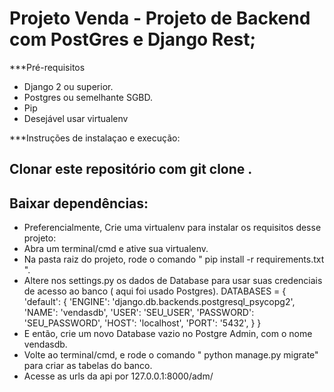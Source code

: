 # Projeto Venda - Projeto de Backend com PostGres e Django Rest;


***Pré-requisitos
* Django 2 ou superior.
* Postgres ou semelhante SGBD.
* Pip
* Desejável usar virtualenv

***Instruções de instalaçao e execução:

## Clonar este repositório com git clone <urldorepositorio>.
  
## Baixar dependências:
  - Preferencialmente, Crie uma virtualenv para instalar os requisitos desse projeto:
  - Abra um terminal/cmd e ative sua virtualenv.
  - Na pasta raiz do projeto, rode o comando " pip install -r requirements.txt ".
  - Altere nos settings.py os dados de Database para usar suas credenciais de acesso ao banco ( aqui foi usado Postgres).
    DATABASES = {
      'default': {
          'ENGINE': 'django.db.backends.postgresql_psycopg2',
          'NAME': 'vendasdb',
          'USER': 'SEU_USER',
          'PASSWORD': 'SEU_PASSWORD',
          'HOST': 'localhost',
          'PORT': '5432',
      }
  }
  - E então, crie um novo Database vazio no Postgre Admin, com o nome vendasdb.
  - Volte ao terminal/cmd, e rode o comando " python manage.py migrate" para criar as tabelas do banco.
  - Acesse as urls da api por 127.0.0.1:8000/adm/
  
  


